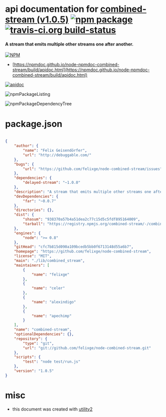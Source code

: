 # api documentation for  [combined-stream (v1.0.5)](https://github.com/felixge/node-combined-stream)  [![npm package](https://img.shields.io/npm/v/npmdoc-combined-stream.svg?style=flat-square)](https://www.npmjs.org/package/npmdoc-combined-stream) [![travis-ci.org build-status](https://api.travis-ci.org/npmdoc/node-npmdoc-combined-stream.svg)](https://travis-ci.org/npmdoc/node-npmdoc-combined-stream)
#### A stream that emits multiple other streams one after another.

[![NPM](https://nodei.co/npm/combined-stream.png?downloads=true&downloadRank=true&stars=true)](https://www.npmjs.com/package/combined-stream)

- [https://npmdoc.github.io/node-npmdoc-combined-stream/build/apidoc.html](https://npmdoc.github.io/node-npmdoc-combined-stream/build/apidoc.html)

[![apidoc](https://npmdoc.github.io/node-npmdoc-combined-stream/build/screenCapture.buildCi.browser.%252Ftmp%252Fbuild%252Fapidoc.html.png)](https://npmdoc.github.io/node-npmdoc-combined-stream/build/apidoc.html)

![npmPackageListing](https://npmdoc.github.io/node-npmdoc-combined-stream/build/screenCapture.npmPackageListing.svg)

![npmPackageDependencyTree](https://npmdoc.github.io/node-npmdoc-combined-stream/build/screenCapture.npmPackageDependencyTree.svg)



# package.json

```json

{
    "author": {
        "name": "Felix Geisendörfer",
        "url": "http://debuggable.com/"
    },
    "bugs": {
        "url": "https://github.com/felixge/node-combined-stream/issues"
    },
    "dependencies": {
        "delayed-stream": "~1.0.0"
    },
    "description": "A stream that emits multiple other streams one after another.",
    "devDependencies": {
        "far": "~0.0.7"
    },
    "directories": {},
    "dist": {
        "shasum": "938370a57b4a51dea2c77c15d5c5fdf895164009",
        "tarball": "https://registry.npmjs.org/combined-stream/-/combined-stream-1.0.5.tgz"
    },
    "engines": {
        "node": ">= 0.8"
    },
    "gitHead": "cfc7b815d090a109bcedb5bb0f6713148d55a6b7",
    "homepage": "https://github.com/felixge/node-combined-stream",
    "license": "MIT",
    "main": "./lib/combined_stream",
    "maintainers": [
        {
            "name": "felixge"
        },
        {
            "name": "celer"
        },
        {
            "name": "alexindigo"
        },
        {
            "name": "apechimp"
        }
    ],
    "name": "combined-stream",
    "optionalDependencies": {},
    "repository": {
        "type": "git",
        "url": "git://github.com/felixge/node-combined-stream.git"
    },
    "scripts": {
        "test": "node test/run.js"
    },
    "version": "1.0.5"
}
```



# misc
- this document was created with [utility2](https://github.com/kaizhu256/node-utility2)
